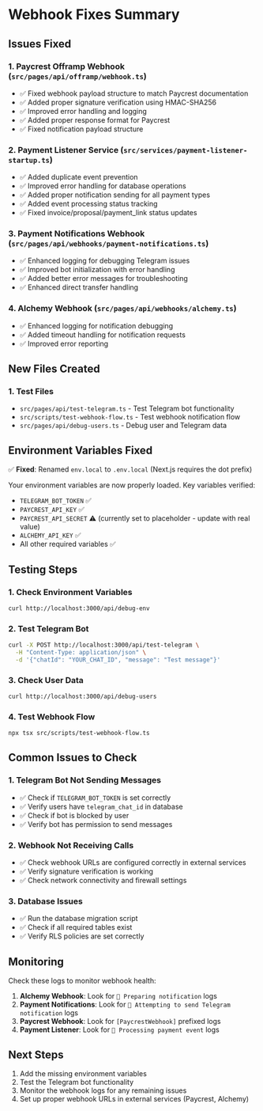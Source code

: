 # Webhook Fixes Summary

## Issues Fixed

### 1. Paycrest Offramp Webhook (`src/pages/api/offramp/webhook.ts`)
- ✅ Fixed webhook payload structure to match Paycrest documentation
- ✅ Added proper signature verification using HMAC-SHA256
- ✅ Improved error handling and logging
- ✅ Added proper response format for Paycrest
- ✅ Fixed notification payload structure

### 2. Payment Listener Service (`src/services/payment-listener-startup.ts`)
- ✅ Added duplicate event prevention
- ✅ Improved error handling for database operations
- ✅ Added proper notification sending for all payment types
- ✅ Added event processing status tracking
- ✅ Fixed invoice/proposal/payment_link status updates

### 3. Payment Notifications Webhook (`src/pages/api/webhooks/payment-notifications.ts`)
- ✅ Enhanced logging for debugging Telegram issues
- ✅ Improved bot initialization with error handling
- ✅ Added better error messages for troubleshooting
- ✅ Enhanced direct transfer handling

### 4. Alchemy Webhook (`src/pages/api/webhooks/alchemy.ts`)
- ✅ Enhanced logging for notification debugging
- ✅ Added timeout handling for notification requests
- ✅ Improved error reporting

## New Files Created

### 1. Test Files
- `src/pages/api/test-telegram.ts` - Test Telegram bot functionality
- `src/scripts/test-webhook-flow.ts` - Test webhook notification flow
- `src/pages/api/debug-users.ts` - Debug user and Telegram data

## Environment Variables Fixed

✅ **Fixed**: Renamed `env.local` to `.env.local` (Next.js requires the dot prefix)

Your environment variables are now properly loaded. Key variables verified:
- `TELEGRAM_BOT_TOKEN` ✅ 
- `PAYCREST_API_KEY` ✅
- `PAYCREST_API_SECRET` ⚠️ (currently set to placeholder - update with real value)
- `ALCHEMY_API_KEY` ✅
- All other required variables ✅

## Testing Steps

### 1. Check Environment Variables
```bash
curl http://localhost:3000/api/debug-env
```

### 2. Test Telegram Bot
```bash
curl -X POST http://localhost:3000/api/test-telegram \
  -H "Content-Type: application/json" \
  -d '{"chatId": "YOUR_CHAT_ID", "message": "Test message"}'
```

### 3. Check User Data
```bash
curl http://localhost:3000/api/debug-users
```

### 4. Test Webhook Flow
```bash
npx tsx src/scripts/test-webhook-flow.ts
```

## Common Issues to Check

### 1. Telegram Bot Not Sending Messages
- ✅ Check if `TELEGRAM_BOT_TOKEN` is set correctly
- ✅ Verify users have `telegram_chat_id` in database
- ✅ Check if bot is blocked by user
- ✅ Verify bot has permission to send messages

### 2. Webhook Not Receiving Calls
- ✅ Check webhook URLs are configured correctly in external services
- ✅ Verify signature verification is working
- ✅ Check network connectivity and firewall settings

### 3. Database Issues
- ✅ Run the database migration script
- ✅ Check if all required tables exist
- ✅ Verify RLS policies are set correctly

## Monitoring

Check these logs to monitor webhook health:

1. **Alchemy Webhook**: Look for `🔔 Preparing notification` logs
2. **Payment Notifications**: Look for `📱 Attempting to send Telegram notification` logs
3. **Paycrest Webhook**: Look for `[PaycrestWebhook]` prefixed logs
4. **Payment Listener**: Look for `🔄 Processing payment event` logs

## Next Steps

1. Add the missing environment variables
2. Test the Telegram bot functionality
3. Monitor the webhook logs for any remaining issues
4. Set up proper webhook URLs in external services (Paycrest, Alchemy)